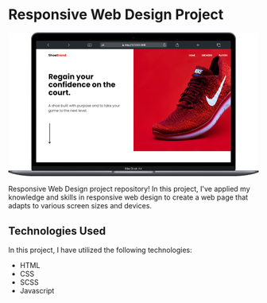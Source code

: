 # Responsive Web Design Project
![Images](/images/mobile.png)

Responsive Web Design project repository! In this project, I've applied my knowledge and skills in responsive web design to create a web page that adapts to various screen sizes and devices.

## Technologies Used

In this project, I have utilized the following technologies:

- HTML
- CSS
- SCSS
- Javascript
